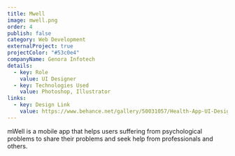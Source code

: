 ```yaml
---
title: Mwell
image: mwell.png
order: 4
publish: false
category: Web Development
externalProject: true
projectColor: "#53c0e4"
companyName: Genora Infotech
details:
  - key: Role
    value: UI Designer
  - key: Technologies Used
    value: Photoshop, Illustrator
links:
  - key: Design Link
    value: https://www.behance.net/gallery/50031057/Health-App-UI-Design
---
```

mWell is a mobile app that helps users suffering from psychological problems to share their problems and seek help from professionals and others.
